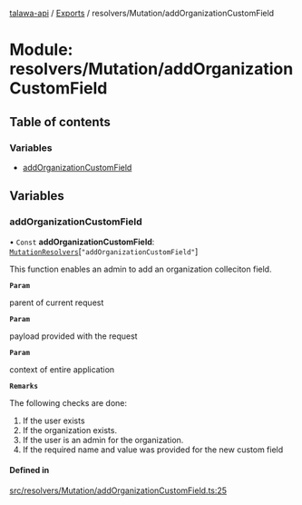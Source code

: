 [talawa-api](../README.md) / [Exports](../modules.md) / resolvers/Mutation/addOrganizationCustomField

# Module: resolvers/Mutation/addOrganizationCustomField

## Table of contents

### Variables

- [addOrganizationCustomField](resolvers_Mutation_addOrganizationCustomField.md#addorganizationcustomfield)

## Variables

### addOrganizationCustomField

• `Const` **addOrganizationCustomField**: [`MutationResolvers`](types_generatedGraphQLTypes.md#mutationresolvers)[``"addOrganizationCustomField"``]

This function enables an admin to add an organization colleciton field.

**`Param`**

parent of current request

**`Param`**

payload provided with the request

**`Param`**

context of entire application

**`Remarks`**

The following checks are done:
1. If the user exists
2. If the organization exists.
3. If the user is an admin for the organization.
4. If the required name and value was provided for the new custom field

#### Defined in

[src/resolvers/Mutation/addOrganizationCustomField.ts:25](https://github.com/PalisadoesFoundation/talawa-api/blob/a731ade/src/resolvers/Mutation/addOrganizationCustomField.ts#L25)
